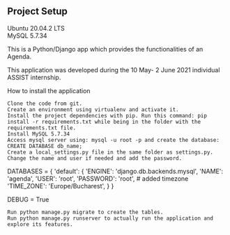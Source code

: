 ## Project Setup

Ubuntu 20.04.2 LTS <br />
MySQL 5.7.34

This is a Python/Django app which provides the functionalities of an Agenda. 

This application was developed during the 10 May- 2 June 2021 individual ASSIST internship. 

How to install the application

    Clone the code from git.
    Create an environment using virtualenv and activate it.
    Install the project dependencies with pip. Run this command: pip install -r requirements.txt while being in the folder with the requirements.txt file.
    Install MySQL 5.7.34
	Access mysql server using: mysql -u root -p and create the database: CREATE DATABASE db_name;
    Create a local_settings.py file in the same folder as settings.py. Change the name and user if needed and add the password.

DATABASES = {
    'default': {
        'ENGINE': 'django.db.backends.mysql',
        'NAME': 'agenda',
        'USER': 'root',
        'PASSWORD': 'root',
        # added timezone
        'TIME_ZONE': 'Europe/Bucharest',
    }
}

DEBUG = True

    Run python manage.py migrate to create the tables.
    Run python manage.py runserver to actually run the application and explore its features.
